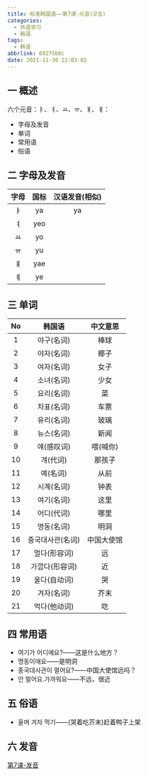 ```yaml
---
title: 标准韩国语——第7课-元音(모음)
categories:
  - 外语学习
  - 韩语
tags:
  - 韩语
abbrlink: 69275b8c
date: 2021-11-30 22:03:02
---
```

## 一 概述

六个元音：ㅑ、ㅕ、ㅛ、ㅠ、ㅒ、ㅖ：

* 字母及发音
* 单词
* 常用语
* 俗语

<!--more-->

## 二 字母及发音

| 字母 | 国标 | 汉语发音(相似) |
| :--: | :--: | :------------: |
|  ㅑ  |  ya  |       ya       |
|  ㅕ  | yeo  |                |
|  ㅛ  |  yo  |                |
|  ㅠ  |  yu  |                |
|  ㅒ  | yae  |                |
|  ㅖ  |  ye  |                |

## 三 单词

|  No  |      韩国语      |  中文意思  |
| :--: | :--------------: | :--------: |
|  1   |    야구(名词)    |    棒球    |
|  2   |    야자(名词)    |    椰子    |
|  3   |    여자(名词)    |    女子    |
|  4   |    소녀(名词)    |    少女    |
|  5   |    요리(名词)    |     菜     |
|  6   |    차표(名词)    |    车票    |
|  7   |    유리(名词)    |    玻璃    |
|  8   |    뉴스(名词)    |    新闻    |
|  9   |    얘(感叹词)    |  喂(喊你)  |
|  10  |     걔(代词)     |   那孩子   |
|  11  |     예(名词)     |    从前    |
|  12  |    시계(名词)    |    钟表    |
|  13  |    여기(名词)    |    这里    |
|  14  |    어디(代词)    |    哪里    |
|  15  |    명동(名词)    |    明洞    |
|  16  | 중국대사관(名词) | 中国大使馆 |
|  17  |   멀다(形容词)   |     远     |
|  18  |  가깝다(形容词)  |     近     |
|  19  |   울다(自动词)   |     哭     |
|  20  |    겨자(名词)    |    芥末    |
|  21  |   먹다(他动词)   |     吃     |

## 四 常用语

* 여기가 어디예요?——这是什么地方？
* 명동이애요——是明洞
* 중국대사관이 멀어요?——中国大使馆远吗？
* 안 멀어요.가까워요——不远，很近

## 五 俗语

* 울며 겨자 먹기——(哭着吃芥末)赶着鸭子上架

## 六 发音 

[第7课-发音](https://biz.cli.im/Pcview?name=https%3A%2F%2Fbiz.cli.im%2Ftest%2FNY485306%3Fcoding%3DH0dqrW%26qrurl%3Dhttp%253A%252F%252Fqr31.cn%252FH0dqrW%26gtype%3D2&time=1)